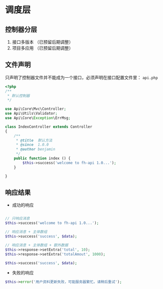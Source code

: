 # 调度层

## 控制器分层 
1. 接口多版本 （已预留后期调整）
2. 项目多应用 （已预留后期调整）

## 文件声明

只声明了控制器文件并不能成为一个接口，必须声明在接口配置文件里： `api.php` 

```php
<?php
/**
 * 默认控制器
 */

use Api\Core\Mvc\Controller;
use Api\Utils\Validator;
use Api\Core\Exception\ErrMsg;

class IndexController extends Controller
{
    /**
     * @title  默认方法
     * @since  1.0.0
     * @author benjamin
     */
    public function index () {
        $this->success('welcome to fh-api 1.0...');
    }

}
```

## 响应结果

* 成功的响应

```php

// 只响应消息
$this->success('welcome to fh-api 1.0...');

// 响应消息 + 主体数组
$this->success('success', $data);

// 响应消息 + 主体数组 + 额外数据
$this->response->setExtra('total', 10);
$this->response->setExtra('totalAmout', 1000);

$this->success('success', $data);

```
  

* 失败的响应

```php
$this->error('用户资料更新失败，可能服务器繁忙。请稍后重试');

```
